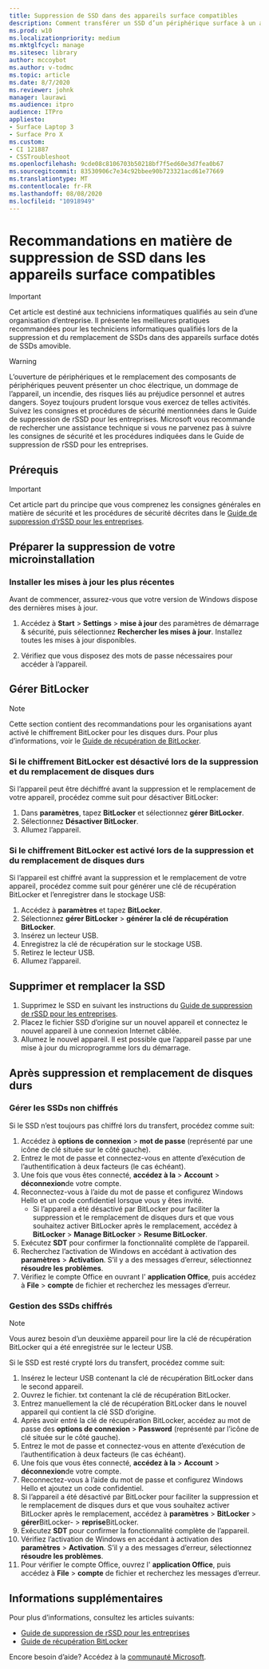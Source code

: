 ```yaml
---
title: Suppression de SSD dans des appareils surface compatibles
description: Comment transférer un SSD d’un périphérique surface à un autre.
ms.prod: w10
ms.localizationpriority: medium
ms.mktglfcycl: manage
ms.sitesec: library
author: mccoybot
ms.author: v-todmc
ms.topic: article
ms.date: 8/7/2020
ms.reviewer: johnk
manager: laurawi
ms.audience: itpro
audience: ITPro
appliesto:
- Surface Laptop 3
- Surface Pro X
ms.custom:
- CI 121887
- CSSTroubleshoot
ms.openlocfilehash: 9cde08c8106703b50218bf7f5ed60e3d7fea0b67
ms.sourcegitcommit: 83530906c7e34c92bbee90b723321acd61e77669
ms.translationtype: MT
ms.contentlocale: fr-FR
ms.lasthandoff: 08/08/2020
ms.locfileid: "10918949"
---
```

# Recommandations en matière de suppression de SSD dans les appareils surface compatibles

> [!IMPORTANT]
> Cet article est destiné aux techniciens informatiques qualifiés au sein d’une organisation d’entreprise. Il présente les meilleures pratiques recommandées pour les techniciens informatiques qualifiés lors de la suppression et du remplacement de SSDs dans des appareils surface dotés de SSDs amovible. 

> [!WARNING]
> L’ouverture de périphériques et le remplacement des composants de périphériques peuvent présenter un choc électrique, un dommage de l’appareil, un incendie, des risques liés au préjudice personnel et autres dangers.  Soyez toujours prudent lorsque vous exercez de telles activités. Suivez les consignes et procédures de sécurité mentionnées dans le Guide de suppression de rSSD pour les entreprises. Microsoft vous recommande de rechercher une assistance technique si vous ne parvenez pas à suivre les consignes de sécurité et les procédures indiquées dans le Guide de suppression de rSSD pour les entreprises. 

## Prérequis

> [!IMPORTANT]
> Cet article part du principe que vous comprenez les consignes générales en matière de sécurité et les procédures de sécurité décrites dans le [Guide de suppression d’rSSD pour les entreprises](https://www.microsoft.com/download/100440).

## Préparer la suppression de votre microinstallation 

### Installer les mises à jour les plus récentes 

Avant de commencer, assurez-vous que votre version de Windows dispose des dernières mises à jour.

1.  Accédez à **Start**  >  **Settings**  >  **mise à jour** des paramètres de démarrage & sécurité, puis sélectionnez **Rechercher les mises à jour**. Installez toutes les mises à jour disponibles.  

2.  Vérifiez que vous disposez des mots de passe nécessaires pour accéder à l’appareil.  
 
## Gérer BitLocker 

> [!NOTE]
> Cette section contient des recommandations pour les organisations ayant activé le chiffrement BitLocker pour les disques durs. Pour plus d’informations, voir le [Guide de récupération de BitLocker](https://docs.microsoft.com/windows/security/information-protection/bitlocker/bitlocker-recovery-guide-plan). 

### Si le chiffrement BitLocker est désactivé lors de la suppression et du remplacement de disques durs

Si l’appareil peut être déchiffré avant la suppression et le remplacement de votre appareil, procédez comme suit pour désactiver BitLocker:

1.  Dans **paramètres**, tapez **BitLocker** et sélectionnez **gérer BitLocker**. 
2.  Sélectionnez **Désactiver BitLocker**. 
3.  Allumez l’appareil. 

### Si le chiffrement BitLocker est activé lors de la suppression et du remplacement de disques durs

Si l’appareil est chiffré avant la suppression et le remplacement de votre appareil, procédez comme suit pour générer une clé de récupération BitLocker et l’enregistrer dans le stockage USB:

1.  Accédez à **paramètres** et tapez **BitLocker**.
2. Sélectionnez **gérer BitLocker**  > **générer la clé de récupération BitLocker**.
2.  Insérez un lecteur USB. 
3.  Enregistrez la clé de récupération sur le stockage USB.  
4.  Retirez le lecteur USB.  
5.  Allumez l’appareil. 

## Supprimer et remplacer la SSD 

1.  Supprimez le SSD en suivant les instructions du [Guide de suppression de rSSD pour les entreprises](https://www.microsoft.com/download/100440). 
2. Placez le fichier SSD d’origine sur un nouvel appareil et connectez le nouvel appareil à une connexion Internet câblée.
2.  Allumez le nouvel appareil. Il est possible que l’appareil passe par une mise à jour du microprogramme lors du démarrage.  
 
## Après suppression et remplacement de disques durs

### Gérer les SSDs non chiffrés 

Si le SSD n’est toujours pas chiffré lors du transfert, procédez comme suit: 

1.  Accédez à **options de connexion**  >  **mot de passe** (représenté par une icône de clé située sur le côté gauche).  
2.  Entrez le mot de passe et connectez-vous en attente d’exécution de l’authentification à deux facteurs (le cas échéant).
3.  Une fois que vous êtes connecté, **accédez à la**  >  **Account**  >  **déconnexion**de votre compte.  
4.  Reconnectez-vous à l’aide du mot de passe et configurez Windows Hello et un code confidentiel lorsque vous y êtes invité. 
    - Si l’appareil a été désactivé par BitLocker pour faciliter la suppression et le remplacement de disques durs et que vous souhaitez activer BitLocker après le remplacement, accédez à **BitLocker**  >  **Manage BitLocker**  >  **Resume BitLocker**.  
6.  Exécutez **SDT** pour confirmer la fonctionnalité complète de l’appareil.  
7.  Recherchez l’activation de Windows en accédant à activation des **paramètres**  >  **Activation**.  S’il y a des messages d’erreur, sélectionnez **résoudre les problèmes**. 
8.  Vérifiez le compte Office en ouvrant l' **application Office**, puis accédez à **File**  >  **compte** de fichier et recherchez les messages d’erreur.  

### Gestion des SSDs chiffrés 

> [!NOTE]
> Vous aurez besoin d’un deuxième appareil pour lire la clé de récupération BitLocker qui a été enregistrée sur le lecteur USB. 

Si le SSD est resté crypté lors du transfert, procédez comme suit:

1.  Insérez le lecteur USB contenant la clé de récupération BitLocker dans le second appareil. 
2.  Ouvrez le fichier. txt contenant la clé de récupération BitLocker. 
3.  Entrez manuellement la clé de récupération BitLocker dans le nouvel appareil qui contient la clé SSD d’origine.  
4.  Après avoir entré la clé de récupération BitLocker, accédez au mot de passe des **options de connexion**  >  **Password** (représenté par l’icône de clé située sur le côté gauche).  
5.  Entrez le mot de passe et connectez-vous en attente d’exécution de l’authentification à deux facteurs (le cas échéant). 
6.  Une fois que vous êtes connecté, **accédez à la**  >  **Account**  >  **déconnexion**de votre compte.  
7.  Reconnectez-vous à l’aide du mot de passe et configurez Windows Hello et ajoutez un code confidentiel. 
8.  Si l’appareil a été désactivé par BitLocker pour faciliter la suppression et le remplacement de disques durs et que vous souhaitez activer BitLocker après le remplacement, accédez à **paramètres**  >  **BitLocker**  >  **gérer**BitLocker-  >  **reprise**BitLocker.  
9.  Exécutez **SDT** pour confirmer la fonctionnalité complète de l’appareil.  
10. Vérifiez l’activation de Windows en accédant à activation des **paramètres**  >  **Activation**.  S’il y a des messages d’erreur, sélectionnez **résoudre les problèmes**.
11. Pour vérifier le compte Office, ouvrez l' **application Office**, puis accédez à **File**  >  **compte** de fichier et recherchez les messages d’erreur.

## Informations supplémentaires 

Pour plus d’informations, consultez les articles suivants:

- [Guide de suppression de rSSD pour les entreprises](https://www.microsoft.com/download/100440)
- [Guide de récupération BitLocker](https://docs.microsoft.com/windows/security/information-protection/bitlocker/bitlocker-recovery-guide-plan)

Encore besoin d’aide? Accédez à la [communauté Microsoft](https://answers.microsoft.com/).